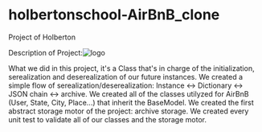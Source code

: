 # holbertonschool-AirBnB_clone
Project of Holberton

Description of Project:![logo](https://user-images.githubusercontent.com/98336206/177213626-cc439a3b-dd25-43c2-8e8c-f700954ddc47.jpg)


What we did in this project, it's a Class that's in charge of the initialization, serealization and deserealization of our future instances.
We created a simple flow of serealization/deserealization: Instance <-> Dictionary <-> JSON chain <-> archive.
We created all of the classes utilyzed for AirBnB (User, State, City, Place...) that inherit the BaseModel.
We created the first abstract storage motor of the project: archive storage.
We created every unit test to validate all of our classes and the storage motor.
